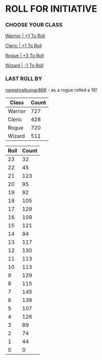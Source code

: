 # ROLL FOR INITIATIVE
### CHOOSE YOUR CLASS

[Warrior | +1 To Roll](https://github.com/benjaminsampica/benjaminsampica/issues/new?title=roll%7Cwarrior&body=Just+click+%27Create%27.)

[Cleric | +1 To Roll](https://github.com/benjaminsampica/benjaminsampica/issues/new?title=roll%7Ccleric&body=Just+click+%27Create%27.)

[Rogue | +3 To Roll](https://github.com/benjaminsampica/benjaminsampica/issues/new?title=roll%7Crogue&body=Just+click+%27Create%27.)

[Wizard | -1 To Roll](https://github.com/benjaminsampica/benjaminsampica/issues/new?title=roll%7Cwizard&body=Just+click+%27Create%27.)
### LAST ROLL BY
[nareshrajkumar866](https://www.github.com/nareshrajkumar866) - as a rogue rolled a 16!

|Class|Count|
|-|-|
|Warrior|727|
|Cleric|428|
|Rogue|720|
|Wizard|511|

|Roll|Count|
|-|-|
|23|32
|22|45
|21|123
|20|95
|19|92
|18|105
|17|129
|16|109
|15|121
|14|94
|13|117
|12|130
|11|113
|10|113
|9|129
|8|115
|7|145
|6|139
|5|107
|4|126
|3|89
|2|74
|1|44
|0|0
